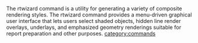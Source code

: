 The rtwizard command is a utility for generating a variety of composite
rendering styles. The rtwizard command provides a menu-driven graphical
user interface that lets users select shaded objects, hidden line render
overlays, underlays, and emphasized geometry renderings suitable for
report preparation and other purposes.
[category:commands](category:commands.md)
